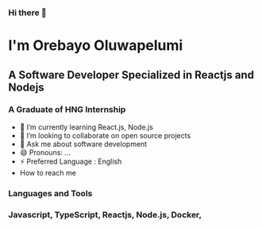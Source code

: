 ### Hi there 👋

# I'm Orebayo Oluwapelumi
## A Software Developer Specialized in Reactjs and Nodejs
### A Graduate of HNG Internship

- 🌱 I’m currently learning React.js, Node.js
- 👯 I’m looking to collaborate on open source projects
- 💬 Ask me about software development 
- 😄 Pronouns: ...
- ⚡ Preferred Language : English
-  How to reach me

 


### Languages and Tools

### Javascript, TypeScript, Reactjs, Node.js, Docker,

